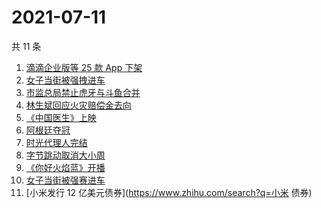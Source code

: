# 2021-07-11

共 11 条

<!-- BEGIN ZHIHUSEARCH -->
<!-- 最后更新时间 Sun Jul 11 2021 19:06:43 GMT+0800 (China Standard Time) -->
1. [滴滴企业版等 25 款 App 下架](https://www.zhihu.com/search?q=滴滴)
1. [女子当街被强拽进车](https://www.zhihu.com/search?q=女子被强拽进车)
1. [市监总局禁止虎牙与斗鱼合并](https://www.zhihu.com/search?q=虎牙斗鱼合并)
1. [林生斌回应火灾赔偿金去向](https://www.zhihu.com/search?q=林生斌)
1. [《中国医生》上映](https://www.zhihu.com/search?q=中国医生)
1. [阿根廷夺冠](https://www.zhihu.com/search?q=阿根廷赢了)
1. [时光代理人完结](https://www.zhihu.com/search?q=时光代理人)
1. [字节跳动取消大小周](https://www.zhihu.com/search?q=字节跳动)
1. [《你好火焰蓝》开播](https://www.zhihu.com/search?q=你好火焰蓝)
1. [女子当街被强赛进车](https://www.zhihu.com/search?q=女子被强赛进车)
1. [小米发行 12 亿美元债券](https://www.zhihu.com/search?q=小米 债券)
<!-- END ZHIHUSEARCH -->
